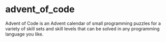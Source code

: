 # advent_of_code
Advent of Code is an Advent calendar of small programming puzzles for a variety of skill sets and skill levels that can be solved in any programming language you like.
